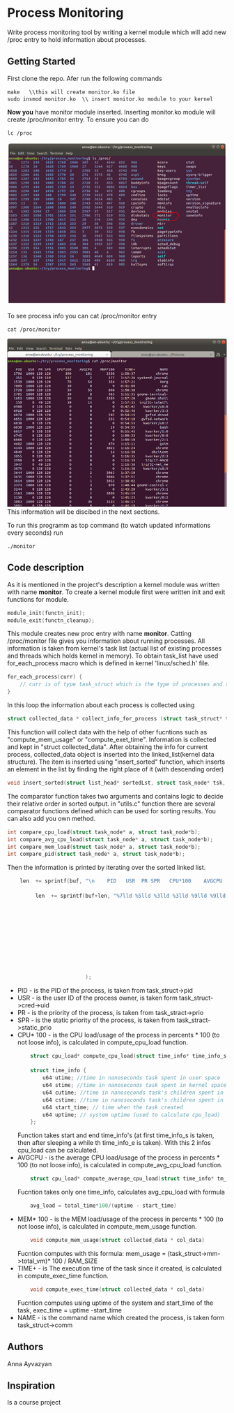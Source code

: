 # Process Monitoring

Write process monitoring tool by writing a kernel module which will add new /proc entry to hold information about processes.

## Getting Started
First clone the repo. Afer run the following commands
```
make   \\this will create monitor.ko file
sudo insmod monitor.ko  \\ insert monitor.ko module to your kernel
```
**Now you** have monitor module inserted. Inserting monitor.ko module will create /proc/monitor entry.
To ensure you can do
```
lc /proc
```
![image](https://github.com/annaayvazyan/process_monitoring/blob/master/sceenshots/ls_proc.png)

To see process info you can cat /proc/monitor entry 
```
cat /proc/monitor
```
![image](https://github.com/annaayvazyan/process_monitoring/blob/master/sceenshots/cat_proc_monitor.png)
This information will be discibed in the next sections.

To run this programm as top command (to watch updated informations every seconds) run
```
./monitor
```
## Code description
As it is mentioned in the project's description a kernel module was written with name **monitor**. To create a kernel module first were written init and exit functions for module.
```c
module_init(functn_init);
module_exit(functn_cleanup);
```
This module creates new proc entry with name **monitor**. Catting /proc/monitor file gives you information about running processes.
All information is taken from kernel's task list (actual list of existing processes and threads which holds kernel in memory).
To obtain task_list have used for_each_process macro which is defined in kernel 'linux/sched.h' file.
```c
for_each_process(curr) {
    // curr is of type task_struct which is the type of processes and tasks in linux
}
```
In this loop the information about each process is collected using  
```c
struct collected_data * collect_info_for_process (struct task_struct* tsk)
```
This function will collect data with the help of other fucntions such as "compute_mem_usage" or "compute_exet_time".
Information is collected and kept in "struct collected_data". After obtaining the info for current process, collected_data object is inserted into the linked_list(kernel data structure). The item is inserted using "insert_sorted" function, which inserts an element in the list by finding the right place of it (with descending order)
```c
void insert_sorted(struct list_head* sortedLst, struct task_node* tsk, int (*compare)(struct task_node*, struct task_node*));
```
The comparator function takes two arguments and contains logic to decide their relative order in sorted output. in "utils.c" function there are several comparator functions defined which can be used for sorting results. You can also add you own method.
```c
int compare_cpu_load(struct task_node* a, struct task_node*b);
int compare_avg_cpu_load(struct task_node* a, struct task_node*b);
int compare_mem_load(struct task_node* a, struct task_node*b);
int compare_pid(struct task_node* a, struct task_node*b);
```
Then the information is printed by iterating over the sorted linked list.
```c
    len  += sprintf(buf, "\n    PID   USR  PR SPR   CPU*100    AVGCPU    MEM*100     TIME+            NAME\n");        

         len  += sprintf(buf+len, "%7lld %5lld %3lld %3lld %9lld %9lld %10lld %9s %15s\n" 
                                                                          , pid
                                                                          , user
                                                                          , prio
                                                                          , sprio
                                                                          , cpu_load
                                                                          , avg_cpu_load
                                                                          , mem_load
                                                                          , exec_time
                                                                          , comm

                         );
```
- PID - is the PID of the process, is taken from task_struct->pid
- USR - is the user ID of the process owner, is taken form task_struct->cred->uid
- PR - is the priority of the process, is taken from task_stract->prio
- SPR - is the static priority of the process, is taken from task_stract->static_prio
- CPU* 100 - is the CPU load/usage of the process in percents * 100 (to not loose info), is calculated in compute_cpu_load function.
    ```c
        struct cpu_load* compute_cpu_load(struct time_info* time_info_s, struct time_info* time_info_e)

        struct time_info {
            u64 utime; //time in nanoseconds task spent in user space
            u64 stime; //time in nanoseconds task spent in kernel space
            u64 cutime; //time in nanoseconds task's children spent in user space
            u64 cstime; //time in nanoseconds task's children spent in kernel space
            u64 start_time; // time when the task created
            u64 uptime; // system uptime (used to calculate cpu_load)
        };
    ```
    Function takes start and end time_info's (at first time_info_s is taken, then after sleeping a while th time_info_e is taken). With this 2 infos cpu_load can be calculated.
- AVGCPU - is the average CPU load/usage of the process in percents * 100 (to not loose info), is calculated in compute_avg_cpu_load function.
    ```c
        struct cpu_load* compute_average_cpu_load(struct time_info* tm_info)
    ```
    Fucntion takes only one time_info, calculates avg_cpu_load with formula 
    ```c
        avg_load = total_time*100/(uptime - start_time)
    ```
- MEM* 100 - is the MEM load/usage of the process in percents * 100 (to not loose info), is calculated in compute_mem_usage function.
    ```c
        void compute_mem_usage(struct collected_data * col_data)
    ```
    Fucntion computes with this formula: mem_usage = (task_struct->mm->total_vm)* 100 / RAM_SIZE
- TIME+ - is The execution time of the task since it created, is calculated in compute_exec_time function.
    ```c
        void compute_exec_time(struct collected_data * col_data)
    ```
    Fucntion computes using uptime of the system and start_time of the task, exec_time = uptime -start_time
- NAME - is the command name which created the process, is taken form task_struct->comm






## Authors
Anna Ayvazyan

## Inspiration
Is a course project
